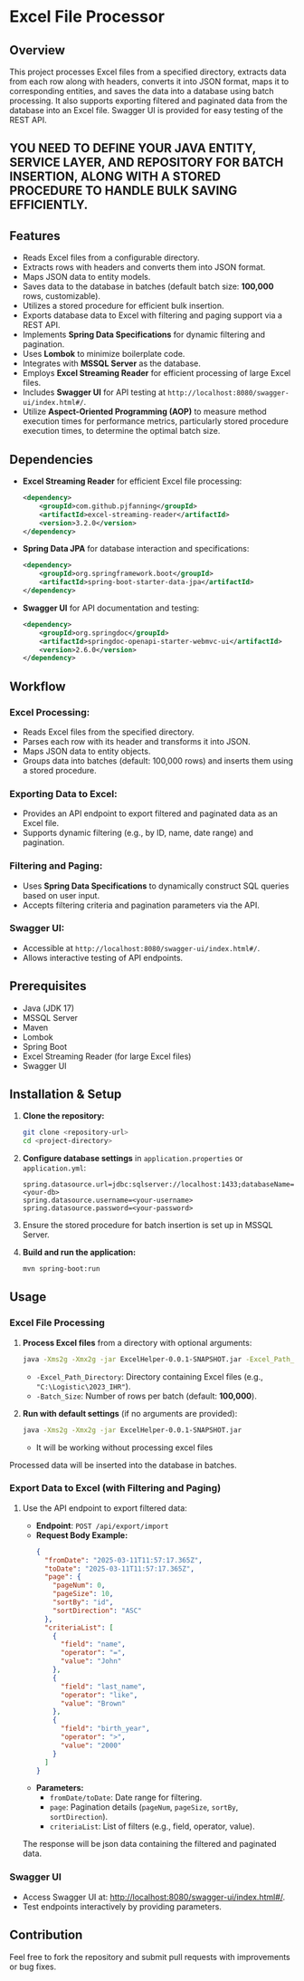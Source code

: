 # Excel File Processor

## Overview
This project processes Excel files from a specified directory, extracts data from each row along with headers, converts it into JSON format, maps it to corresponding entities, and saves the data into a database using batch processing. It also supports exporting filtered and paginated data from the database into an Excel file. Swagger UI is provided for easy testing of the REST API.

## YOU NEED TO DEFINE YOUR JAVA ENTITY, SERVICE LAYER, AND REPOSITORY FOR BATCH INSERTION, ALONG WITH A STORED PROCEDURE TO HANDLE BULK SAVING EFFICIENTLY.

## Features
- Reads Excel files from a configurable directory.
- Extracts rows with headers and converts them into JSON format.
- Maps JSON data to entity models.
- Saves data to the database in batches (default batch size: **100,000** rows, customizable).
- Utilizes a stored procedure for efficient bulk insertion.
- Exports database data to Excel with filtering and paging support via a REST API.
- Implements **Spring Data Specifications** for dynamic filtering and pagination.
- Uses **Lombok** to minimize boilerplate code.
- Integrates with **MSSQL Server** as the database.
- Employs **Excel Streaming Reader** for efficient processing of large Excel files.
- Includes **Swagger UI** for API testing at `http://localhost:8080/swagger-ui/index.html#/`.
- Utilize **Aspect-Oriented Programming (AOP)** to measure method execution times for performance metrics, particularly stored procedure execution times, to determine the optimal batch size.

## Dependencies
- **Excel Streaming Reader** for efficient Excel file processing:
  ```xml
  <dependency>
      <groupId>com.github.pjfanning</groupId>
      <artifactId>excel-streaming-reader</artifactId>
      <version>3.2.0</version>
  </dependency>
  ```
- **Spring Data JPA** for database interaction and specifications:
  ```xml
  <dependency>
      <groupId>org.springframework.boot</groupId>
      <artifactId>spring-boot-starter-data-jpa</artifactId>
  </dependency>
  ```
- **Swagger UI** for API documentation and testing:
  ```xml
  <dependency>
      <groupId>org.springdoc</groupId>
      <artifactId>springdoc-openapi-starter-webmvc-ui</artifactId>
      <version>2.6.0</version>
  </dependency>
  ```

## Workflow

### Excel Processing:
- Reads Excel files from the specified directory.
- Parses each row with its header and transforms it into JSON.
- Maps JSON data to entity objects.
- Groups data into batches (default: 100,000 rows) and inserts them using a stored procedure.

### Exporting Data to Excel:
- Provides an API endpoint to export filtered and paginated data as an Excel file.
- Supports dynamic filtering (e.g., by ID, name, date range) and pagination.

### Filtering and Paging:
- Uses **Spring Data Specifications** to dynamically construct SQL queries based on user input.
- Accepts filtering criteria and pagination parameters via the API.

### Swagger UI:
- Accessible at `http://localhost:8080/swagger-ui/index.html#/`.
- Allows interactive testing of API endpoints.

## Prerequisites
- Java (JDK 17)
- MSSQL Server
- Maven
- Lombok
- Spring Boot
- Excel Streaming Reader (for large Excel files)
- Swagger UI

## Installation & Setup

1. **Clone the repository:**
   ```sh
   git clone <repository-url>
   cd <project-directory>
   ```

2. **Configure database settings** in `application.properties` or `application.yml`:
   ```properties
   spring.datasource.url=jdbc:sqlserver://localhost:1433;databaseName=<your-db>
   spring.datasource.username=<your-username>
   spring.datasource.password=<your-password>
   ```

3. Ensure the stored procedure for batch insertion is set up in MSSQL Server.

4. **Build and run the application:**
   ```sh
   mvn spring-boot:run
   ```

## Usage

### Excel File Processing

1. **Process Excel files** from a directory with optional arguments:
   ```sh
   java -Xms2g -Xmx2g -jar ExcelHelper-0.0.1-SNAPSHOT.jar -Excel_Path_Directory "C:\Logistic\2023_IHR" -Batch_Size "5000"
   ```
   - `-Excel_Path_Directory`: Directory containing Excel files (e.g., `"C:\Logistic\2023_IHR"`).
   - `-Batch_Size`: Number of rows per batch (default: **100,000**).

2. **Run with default settings** (if no arguments are provided):
   ```sh
   java -Xms2g -Xmx2g -jar ExcelHelper-0.0.1-SNAPSHOT.jar
   ```
   - It will be working without processing excel files

Processed data will be inserted into the database in batches.

### Export Data to Excel (with Filtering and Paging)

1. Use the API endpoint to export filtered data:
   - **Endpoint**: `POST /api/export/import`
   - **Request Body Example:**
     ```json
     {
       "fromDate": "2025-03-11T11:57:17.365Z",
       "toDate": "2025-03-11T11:57:17.365Z",
       "page": {
         "pageNum": 0,
         "pageSize": 10,
         "sortBy": "id",
         "sortDirection": "ASC"
       },
       "criteriaList": [
         {
           "field": "name",
           "operator": "=",
           "value": "John"
         },
         {
           "field": "last_name",
           "operator": "like",
           "value": "Brown"
         },
         {
           "field": "birth_year",
           "operator": ">",
           "value": "2000"
         }
       ]
     }
     ```
   - **Parameters:**
     - `fromDate/toDate`: Date range for filtering.
     - `page`: Pagination details (`pageNum`, `pageSize`, `sortBy`, `sortDirection`).
     - `criteriaList`: List of filters (e.g., field, operator, value).

   The response will be json data containing the filtered and paginated data.

### Swagger UI
- Access Swagger UI at: [http://localhost:8080/swagger-ui/index.html#/](http://localhost:8080/swagger-ui/index.html#/).
- Test endpoints interactively by providing parameters.

## Contribution
Feel free to fork the repository and submit pull requests with improvements or bug fixes.
